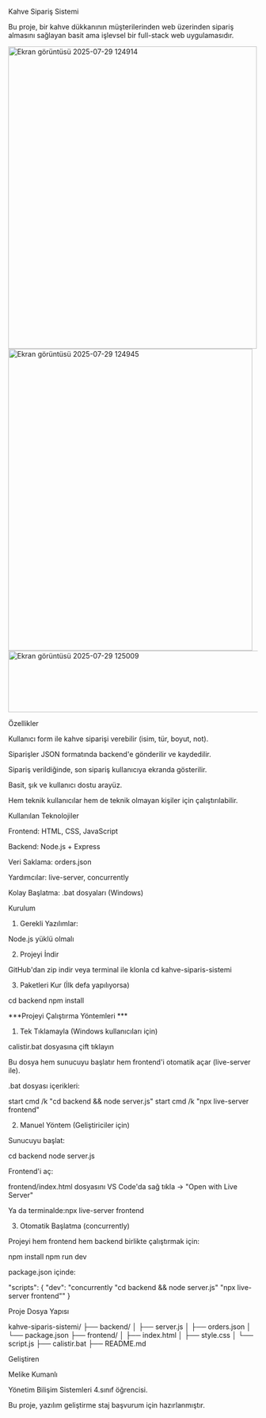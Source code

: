 Kahve Sipariş Sistemi 

Bu proje, bir kahve dükkanının müşterilerinden web üzerinden sipariş almasını sağlayan basit ama işlevsel bir full-stack web uygulamasıdır. 

<img width="502" height="609" alt="Ekran görüntüsü 2025-07-29 124914" src="https://github.com/user-attachments/assets/408bd84e-05a6-47fd-922f-8ae6b4a522c2" />

<img width="493" height="608" alt="Ekran görüntüsü 2025-07-29 124945" src="https://github.com/user-attachments/assets/83f9c173-ca06-43bf-83b9-83061e673342" />


<img width="521" height="124" alt="Ekran görüntüsü 2025-07-29 125009" src="https://github.com/user-attachments/assets/e2d72e17-72ee-4baf-acff-0f0a67c4d36a" />



 Özellikler 

Kullanıcı form ile kahve siparişi verebilir (isim, tür, boyut, not). 

Siparişler JSON formatında backend'e gönderilir ve kaydedilir. 

Sipariş verildiğinde, son sipariş kullanıcıya ekranda gösterilir. 

Basit, şık ve kullanıcı dostu arayüz. 

Hem teknik kullanıcılar hem de teknik olmayan kişiler için çalıştırılabilir. 

 

 Kullanılan Teknolojiler 

Frontend: HTML, CSS, JavaScript 

Backend: Node.js + Express 

Veri Saklama: orders.json 

Yardımcılar: live-server, concurrently 

Kolay Başlatma: .bat dosyaları (Windows) 

 

 Kurulum 

1. Gerekli Yazılımlar: 

Node.js yüklü olmalı 

2. Projeyi İndir 

GitHub'dan zip indir veya terminal ile klonla
cd kahve-siparis-sistemi 
  

3. Paketleri Kur (İlk defa yapılıyorsa) 

cd backend 
npm install 
  

 

 ***Projeyi Çalıştırma Yöntemleri ***

 1. Tek Tıklamayla (Windows kullanıcıları için) 

calistir.bat dosyasına çift tıklayın 

Bu dosya hem sunucuyu başlatır hem frontend'i otomatik açar (live-server ile). 

.bat dosyası içerikleri: 

start cmd /k "cd backend && node server.js" 
start cmd /k "npx live-server frontend" 
  

 

 2. Manuel Yöntem (Geliştiriciler için) 

Sunucuyu başlat: 

cd backend 
node server.js 
  

Frontend'i aç: 

frontend/index.html dosyasını VS Code'da sağ tıkla → "Open with Live Server" 

Ya da terminalde:npx live-server frontend 
  

 

 3. Otomatik Başlatma (concurrently) 

Projeyi hem frontend hem backend birlikte çalıştırmak için: 

npm install 
npm run dev 
  

package.json içinde: 

"scripts": { 
  "dev": "concurrently \"cd backend && node server.js\" \"npx live-server frontend\"" 
} 
  

 

 Proje Dosya Yapısı 

kahve-siparis-sistemi/ 
├── backend/ 
│   ├── server.js 
│   ├── orders.json 
│   └── package.json 
├── frontend/ 
│   ├── index.html 
│   ├── style.css 
│   └── script.js 
├── calistir.bat 
├── README.md 
  

 Geliştiren 

Melike Kumanlı 

Yönetim Bilişim Sistemleri 4.sınıf öğrencisi. 

Bu proje, yazılım geliştirme staj başvurum için hazırlanmıştır.
